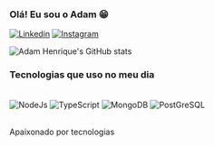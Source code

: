 ### Olá! Eu sou o Adam 😁

[![Linkedin](	https://img.shields.io/badge/LinkedIn-0077B5?style=for-the-badge&logo=linkedin&logoColor=white)](https://www.linkedin.com/in/adam-henrique-ab0483216/)
[![Instagram](https://img.shields.io/badge/Instagram-E4405F?style=for-the-badge&logo=instagram&logoColor=white)](https://www.instagram.com/adam_henrique_67/)

![Adam Henrique's GitHub stats](https://github-readme-stats.vercel.app/api?username=AdamHenrique67&show_icons=true&theme=highcontrast)

### Tecnologias que uso no meu dia

<div style="display: inline_block"><br/>
  <img align= "center" alt="NodeJs" src="https://img.shields.io/badge/Node.js-43853D?style=for-the-badge&logo=node.js&logoColor=white" />
  <img align= "center" alt="TypeScript" src="https://img.shields.io/badge/TypeScript-007ACC?style=for-the-badge&logo=typescript&logoColor=white" />
  <img align= "center" alt="MongoDB" src="https://img.shields.io/badge/MongoDB-4EA94B?style=for-the-badge&logo=mongodb&logoColor=white" />
  <img align= "center" alt="PostGreSQL" src="https://img.shields.io/badge/PostgreSQL-316192?style=for-the-badge&logo=postgresql&logoColor=white" />
</div><br/>

Apaixonado por tecnologias

